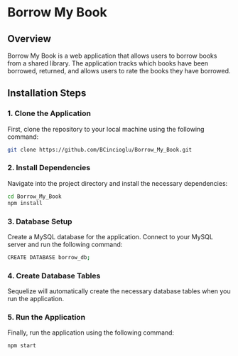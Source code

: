# Borrow My Book

## Overview
Borrow My Book is a web application that allows users to borrow books from a shared library. The application tracks which books have been borrowed, returned, and allows users to rate the books they have borrowed.

## Installation Steps

### 1. Clone the Application

First, clone the repository to your local machine using the following command:

```sh
git clone https://github.com/BCincioglu/Borrow_My_Book.git
```

### 2. Install Dependencies

Navigate into the project directory and install the necessary dependencies:

```sh
cd Borrow_My_Book
npm install
```

### 3. Database Setup

Create a MySQL database for the application. Connect to your MySQL server and run the following command:

```sh
CREATE DATABASE borrow_db;
```

### 4. Create Database Tables

Sequelize will automatically create the necessary database tables when you run the application.

### 5. Run the Application

Finally, run the application using the following command:

```sh
npm start
```